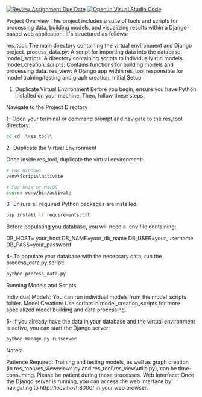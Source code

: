[![Review Assignment Due Date](https://classroom.github.com/assets/deadline-readme-button-24ddc0f5d75046c5622901739e7c5dd533143b0c8e959d652212380cedb1ea36.svg)](https://classroom.github.com/a/O6idXAzd)
[![Open in Visual Studio Code](https://classroom.github.com/assets/open-in-vscode-718a45dd9cf7e7f842a935f5ebbe5719a5e09af4491e668f4dbf3b35d5cca122.svg)](https://classroom.github.com/online_ide?assignment_repo_id=13088519&assignment_repo_type=AssignmentRepo)

Project Overview
This project includes a suite of tools and scripts for processing data, building models, and visualizing results within a Django-based web application. It's structured as follows:

res_tool: The main directory containing the virtual environment and Django project.
process_data.py: A script for importing data into the database.
model_scripts: A directory containing scripts to individually run models.
model_creation_scripts: Contains functions for building models and processing data.
res_view: A Django app within res_tool responsible for model training/testing and graph creation.
Initial Setup
1. Duplicate Virtual Environment
Before you begin, ensure you have Python installed on your machine. Then, follow these steps:

Navigate to the Project Directory

1- Open your terminal or command prompt and navigate to the res_tool directory:

```bash
cd cd .\res_tool\
```

2- Duplicate the Virtual Environment

Once inside res_tool, duplicate the virtual environment:

```bash
# For Windows
venv\Scripts\activate

# For Unix or MacOS
source venv/bin/activate
```
3- Ensure all required Python packages are installed:

```bash
pip install -r requirements.txt
```
Before populating you database, you will need a .env file containing:

DB_HOST= your_host
DB_NAME=your_db_name
DB_USER=your_username
DB_PASS=your_password

4- To populate your database with the necessary data, run the process_data.py script: 

```bash
python process_data.py
```

Running Models and Scripts:

Individual Models: You can run individual models from the model_scripts folder.
Model Creation: Use scripts in model_creation_scripts for more specialized model building and data processing.


5- If you already have the data in your database and the virtual environment is active, you can start the Django server:

```bash
python manage.py runserver
```

Notes:

Patience Required: Training and testing models, as well as graph creation (in res_tool\res_view\views.py and res_tool\res_view\utils.py), can be time-consuming. Please be patient during these processes.
Web Interface: Once the Django server is running, you can access the web interface by navigating to http://localhost:8000/ in your web browser.
